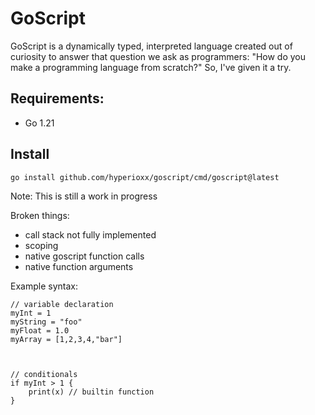 # GoScript


GoScript is a dynamically typed, interpreted language created out of curiosity to answer that question we ask as programmers: "How do you make a programming language from scratch?" So, I've given it a try.

## Requirements:
- Go 1.21

## Install

```bash
go install github.com/hyperioxx/goscript/cmd/goscript@latest 
```

Note: This is still a work in progress 

Broken things:
- call stack not fully implemented
- scoping 
- native goscript function calls
- native function arguments 


Example syntax:
```
// variable declaration
myInt = 1
myString = "foo"
myFloat = 1.0
myArray = [1,2,3,4,"bar"]



// conditionals
if myInt > 1 {
    print(x) // builtin function 
}
```

